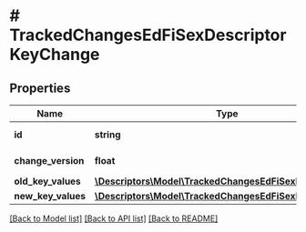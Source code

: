 # # TrackedChangesEdFiSexDescriptorKeyChange

## Properties

Name | Type | Description | Notes
------------ | ------------- | ------------- | -------------
**id** | **string** | Resource identifier | [optional]
**change_version** | **float** | Change version | [optional]
**old_key_values** | [**\Descriptors\Model\TrackedChangesEdFiSexDescriptorKey**](TrackedChangesEdFiSexDescriptorKey.md) |  | [optional]
**new_key_values** | [**\Descriptors\Model\TrackedChangesEdFiSexDescriptorKey**](TrackedChangesEdFiSexDescriptorKey.md) |  | [optional]

[[Back to Model list]](../../README.md#models) [[Back to API list]](../../README.md#endpoints) [[Back to README]](../../README.md)
